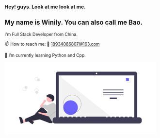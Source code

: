 ### Hey! guys. Look at me look at me.

## My name is Winily. You can also call me Bao.

I'm Full Stack Developer from China.

📫 How to reach me: 📧 18934086807@163.com

🌱 I’m currently learning Python and Cpp.

<img src="./code.png" width="500" />

<!--
**winily/winily** is a ✨ _special_ ✨ repository because its `README.md` (this file) appears on your GitHub profile.

Here are some ideas to get you started:

- 🔭 I’m currently working on ...
- 🌱 I’m currently learning ...
- 👯 I’m looking to collaborate on ...
- 🤔 I’m looking for help with ...
- 💬 Ask me about ...
- 📫 How to reach me: ...
- 😄 Pronouns: ...
- ⚡ Fun fact: ...
-->
